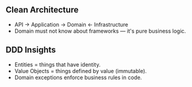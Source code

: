 ﻿## Clean Architecture
- API → Application → Domain ← Infrastructure
- Domain must not know about frameworks — it's pure business logic.

## DDD Insights
- Entities = things that have identity.
- Value Objects = things defined by value (immutable).
- Domain exceptions enforce business rules in code.
